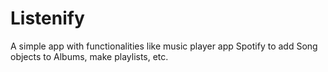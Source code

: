 # Listenify
A simple app with functionalities like music player app Spotify to add Song objects to Albums, make playlists, etc.
